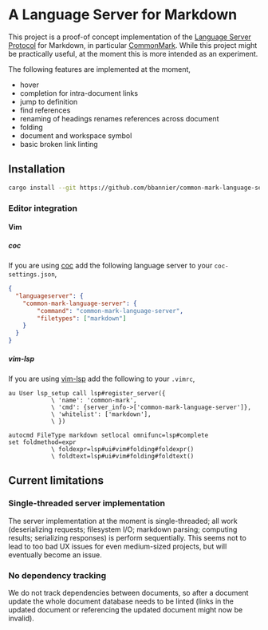 # A Language Server for Markdown

This project is a proof-of concept implementation of the [Language Server
Protocol](https://microsoft.github.io/language-server-protocol/) for Markdown,
in particular [CommonMark](https://commonmark.org/). While this project might
be practically useful, at the moment this is more intended as an experiment.

The following features are implemented at the moment,

* hover
* completion for intra-document links
* jump to definition
* find references
* renaming of headings renames references across document
* folding
* document and workspace symbol
* basic broken link linting

## Installation

```sh
cargo install --git https://github.com/bbannier/common-mark-language-server
```

### Editor integration

#### Vim

##### coc

If you are using [coc](https://github.com/neoclide/coc.nvim.git) add the
following language server to your `coc-settings.json`,

```json
{
  "languageserver": {
    "common-mark-language-server": {
        "command": "common-mark-language-server",
        "filetypes": ["markdown"]
    }
  }
}
```

##### vim-lsp

If you are using [vim-lsp](https://github.com/prabirshrestha/vim-lsp) add the
following to your `.vimrc`,

```viml
au User lsp_setup call lsp#register_server({
            \ 'name': 'common-mark',
            \ 'cmd': {server_info->['common-mark-language-server']},
            \ 'whitelist': ['markdown'],
            \ })

autocmd FileType markdown setlocal omnifunc=lsp#complete
set foldmethod=expr
            \ foldexpr=lsp#ui#vim#folding#foldexpr()
            \ foldtext=lsp#ui#vim#folding#foldtext()
```

## Current limitations

### Single-threaded server implementation

The server implementation at the moment is single-threaded; all work
(deserializing requests; filesystem I/O; markdown parsing; computing results;
serializing responses) is perform sequentially. This seems not to lead to too
bad UX issues for even medium-sized projects, but will eventually become an
issue.

### No dependency tracking

We do not track dependencies between documents, so after a document update the
whole document database needs to be linted (links in the updated document or
referencing the updated document might now be invalid).

